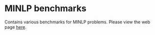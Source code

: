 # MINLP benchmarks
Contains various benchmarks for MINLP problems. Please view the web page [here](https://andreaslundell.github.io/minlpbenchmark/).
